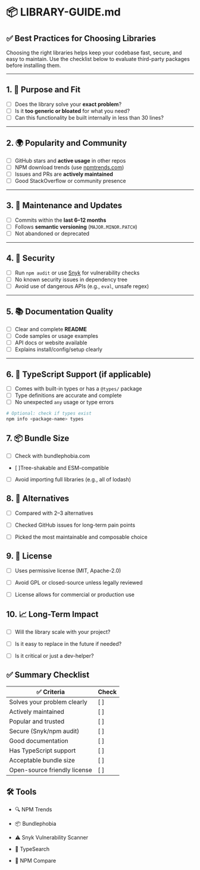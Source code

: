 # 📦 LIBRARY-GUIDE.md

## ✅ Best Practices for Choosing Libraries

Choosing the right libraries helps keep your codebase fast, secure, and easy to maintain. Use the checklist below to evaluate third-party packages before installing them.

---

## 1. 🎯 Purpose and Fit

- [ ] Does the library solve your **exact problem**?
- [ ] Is it **too generic or bloated** for what you need?
- [ ] Can this functionality be built internally in less than 30 lines?

---

## 2. 🌍 Popularity and Community

- [ ] GitHub stars and **active usage** in other repos
- [ ] NPM download trends (use [npmtrends.com](https://npmtrends.com/))
- [ ] Issues and PRs are **actively maintained**
- [ ] Good StackOverflow or community presence

---

## 3. 🔧 Maintenance and Updates

- [ ] Commits within the **last 6–12 months**
- [ ] Follows **semantic versioning** (`MAJOR.MINOR.PATCH`)
- [ ] Not abandoned or deprecated

---

## 4. 🔐 Security

- [ ] Run `npm audit` or use [Snyk](https://snyk.io/) for vulnerability checks
- [ ] No known security issues in dependency tree
- [ ] Avoid use of dangerous APIs (e.g., `eval`, unsafe regex)

---

## 5. 📚 Documentation Quality

- [ ] Clear and complete **README**
- [ ] Code samples or usage examples
- [ ] API docs or website available
- [ ] Explains install/config/setup clearly

---

## 6. 🧪 TypeScript Support (if applicable)

- [ ] Comes with built-in types or has a `@types/` package
- [ ] Type definitions are accurate and complete
- [ ] No unexpected `any` usage or type errors

```bash
# Optional: check if types exist
npm info <package-name> types
```

## 7. 📦 Bundle Size

- [ ] Check with bundlephobia.com

- [ ]Tree-shakable and ESM-compatible

- [ ] Avoid importing full libraries (e.g., all of lodash)

## 8. 🧩 Alternatives

- [ ] Compared with 2–3 alternatives

- [ ] Checked GitHub issues for long-term pain points

- [ ] Picked the most maintainable and composable choice

## 9. 📜 License

- [ ] Uses permissive license (MIT, Apache-2.0)

- [ ] Avoid GPL or closed-source unless legally reviewed

- [ ] License allows for commercial or production use

## 10. 📈 Long-Term Impact

- [ ] Will the library scale with your project?

- [ ] Is it easy to replace in the future if needed?

- [ ] Is it critical or just a dev-helper?

## ✅ Summary Checklist

| ✅ Criteria                  | Check |
| ---------------------------- | ----- |
| Solves your problem clearly  | \[ ]  |
| Actively maintained          | \[ ]  |
| Popular and trusted          | \[ ]  |
| Secure (Snyk/npm audit)      | \[ ]  |
| Good documentation           | \[ ]  |
| Has TypeScript support       | \[ ]  |
| Acceptable bundle size       | \[ ]  |
| Open-source friendly license | \[ ]  |

## 🛠️ Tools

- 🔍 NPM Trends

- 📦 Bundlephobia

- ⚠️ Snyk Vulnerability Scanner

- 📘 TypeSearch

- 📎 NPM Compare
